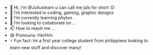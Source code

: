 - 👋 Hi, I’m @Juliuslearn u can call me juls for short :D
- 👀 I’m interested in coding, gaming, graphic designs
- 🌱 I’m currently learning phyton
- 💞️ I’m looking to collaborate on ...
- 📫 How to reach me ...
- 😄 Pronouns: He/Him
- ⚡ Fun fact: Im a first year college student from philippiens looking to learn new stuff and discover many!
  

<!---
Juliuslearn/Juliuslearn is a ✨ special ✨ repository because its `README.md` (this file) appears on your GitHub profile.
You can click the Preview link to take a look at your changes.
--->
